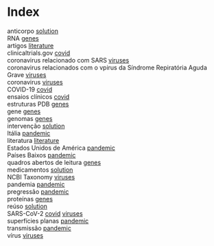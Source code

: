 # Index


anticorpo [solution](solution.md#tp1)<br />
RNA [genes](genes.md#tp2)<br />
artigos [literature](literature.md#tp1)<br />
clinicaltrials.gov [covid](covid.md#tp4)<br />
coronavirus relacionado com SARS [viruses](viruses.md#tp2)<br />
coronavirus relacionados com o vpirus da Síndrome Repiratória Aguda Grave [viruses](viruses.md#tp1)<br />
coronavirus [viruses](viruses.md#tp5)<br />
COVID-19 [covid](covid.md#tp1)<br />
ensaios clínicos [covid](covid.md#tp3)<br />
estruturas PDB [genes](genes.md#tp6)<br />
gene [genes](genes.md#tp4)<br />
genomas [genes](genes.md#tp1)<br />
intervenção [solution](solution.md#tp4)<br />
Itália [pandemic](pandemic.md#tp6)<br />
literatura [literature](literature.md#tp2)<br />
Estados Unidos de América [pandemic](pandemic.md#tp7)<br />
Países Baixos [pandemic](pandemic.md#tp5)<br />
quadros abertos de leitura [genes](genes.md#tp3)<br />
medicamentos [solution](solution.md#tp2)<br />
NCBI Taxonomy [viruses](viruses.md#tp6)<br />
pandemia [pandemic](pandemic.md#tp1)<br />
pregressão [pandemic](pandemic.md#tp4)<br />
proteínas [genes](genes.md#tp5)<br />
reúso [solution](solution.md#tp3)<br />
SARS-CoV-2 [covid](covid.md#tp2) [viruses](viruses.md#tp4)<br />
superfícies planas [pandemic](pandemic.md#tp3)<br />
transmissão [pandemic](pandemic.md#tp2)<br />
vírus [viruses](viruses.md#tp3)